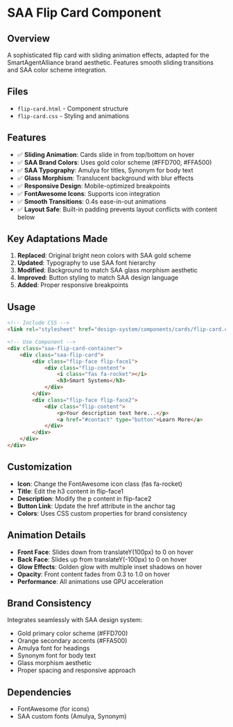 # SAA Flip Card Component

## Overview
A sophisticated flip card with sliding animation effects, adapted for the SmartAgentAlliance brand aesthetic. Features smooth sliding transitions and SAA color scheme integration.

## Files
- `flip-card.html` - Component structure
- `flip-card.css` - Styling and animations

## Features
- ✅ **Sliding Animation**: Cards slide in from top/bottom on hover
- ✅ **SAA Brand Colors**: Uses gold color scheme (#FFD700, #FFA500)
- ✅ **SAA Typography**: Amulya for titles, Synonym for body text
- ✅ **Glass Morphism**: Translucent background with blur effects
- ✅ **Responsive Design**: Mobile-optimized breakpoints
- ✅ **FontAwesome Icons**: Supports icon integration
- ✅ **Smooth Transitions**: 0.4s ease-in-out animations
- ✅ **Layout Safe**: Built-in padding prevents layout conflicts with content below

## Key Adaptations Made
1. **Replaced**: Original bright neon colors with SAA gold scheme
2. **Updated**: Typography to use SAA font hierarchy
3. **Modified**: Background to match SAA glass morphism aesthetic
4. **Improved**: Button styling to match SAA design language
5. **Added**: Proper responsive breakpoints

## Usage
```html
<!-- Include CSS -->
<link rel="stylesheet" href="design-system/components/cards/flip-card.css">

<!-- Use Component -->
<div class="saa-flip-card-container">
    <div class="saa-flip-card">
        <div class="flip-face flip-face1">
            <div class="flip-content">
                <i class="fas fa-rocket"></i>
                <h3>Smart Systems</h3>
            </div>
        </div>
        <div class="flip-face flip-face2">
            <div class="flip-content">
                <p>Your description text here...</p>
                <a href="#contact" type="button">Learn More</a>
            </div>
        </div>
    </div>
</div>
```

## Customization
- **Icon**: Change the FontAwesome icon class (fas fa-rocket)
- **Title**: Edit the h3 content in flip-face1
- **Description**: Modify the p content in flip-face2
- **Button Link**: Update the href attribute in the anchor tag
- **Colors**: Uses CSS custom properties for brand consistency

## Animation Details
- **Front Face**: Slides down from translateY(100px) to 0 on hover
- **Back Face**: Slides up from translateY(-100px) to 0 on hover
- **Glow Effects**: Golden glow with multiple inset shadows on hover
- **Opacity**: Front content fades from 0.3 to 1.0 on hover
- **Performance**: All animations use GPU acceleration

## Brand Consistency
Integrates seamlessly with SAA design system:
- Gold primary color scheme (#FFD700)
- Orange secondary accents (#FFA500)
- Amulya font for headings
- Synonym font for body text
- Glass morphism aesthetic
- Proper spacing and responsive approach

## Dependencies
- FontAwesome (for icons)
- SAA custom fonts (Amulya, Synonym)